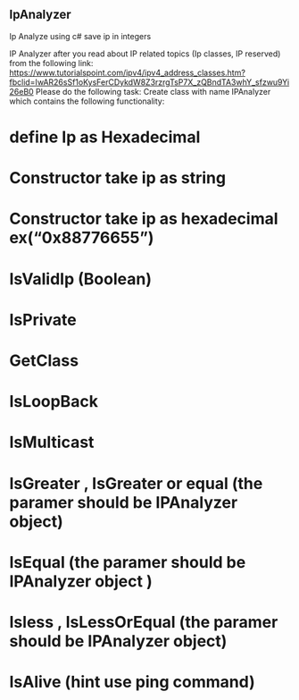 ## IpAnalyzer
Ip Analyze using c# save ip in integers


IP Analyzer
after you read about IP related topics (Ip classes, IP reserved) from the following link: https://www.tutorialspoint.com/ipv4/ipv4_address_classes.htm?fbclid=IwAR26sSf1oKysFerCDykdW8Z3rzrgTsP7X_zQBndTA3whY_sfzwu9Yi26eB0
Please do the following task:
Create class with name IPAnalyzer  which contains the following functionality:
#	define Ip as Hexadecimal 
#	Constructor take ip as string 
#	Constructor take ip as hexadecimal ex(“0x88776655”)    
#	IsValidIp (Boolean)
#	IsPrivate
#	GetClass
#	IsLoopBack 
#	IsMulticast
#	IsGreater , IsGreater or equal (the paramer should be IPAnalyzer object)
#	IsEqual (the paramer should be IPAnalyzer object )
#	Isless , IsLessOrEqual (the paramer should be IPAnalyzer object)
#	IsAlive (hint use ping command)
